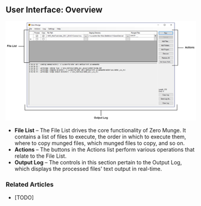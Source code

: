 ## User Interface: Overview
![Overview of User Interface](images/ui_overview.png)

- **File List** – The File List drives the core functionality of Zero Munge. It contains a list of files to execute, the order in which to execute them, where to copy munged files, which munged files to copy, and so on.
- **Actions** – The buttons in the Actions list perform various operations that relate to the File List.
- **Output Log** – The controls in this section pertain to the Output Log, which displays the processed files' text output in real-time.

### Related Articles
- [TODO]